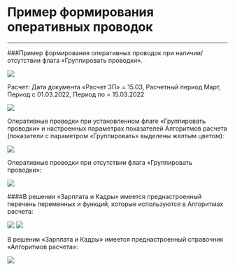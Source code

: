 ﻿# Пример формирования оперативных проводок
_________________________________

###Пример формирования оперативных проводок при наличии/отсутствии флага «Группировать проводки».

![](topic:.AddFiles.Screenshot_3103.jpg)

Расчет:
Дата документа «Расчет ЗП» = 15.03, Расчетный период Март, Период с 01.03.2022, Период по = 15.03.2022

![](topic:.AddFiles.Screenshot_3099.jpg)

Оперативные проводки при установленном флаге «Группировать проводки» и настроенных параметрах показателей Алгоритмов расчета (показатели с параметром «Группировать» выделены желтым цветом):

![](topic:.AddFiles.Screenshot_3100.jpg)

Оперативные проводки при отсутствии флага «Группировать проводки»:

![](topic:.AddFiles.Screenshot_3102.jpg)

####В решении «Зарплата и Кадры» имеется преднастроенный перечень переменных и функций, которые используются в Алгоритмах расчета:

![](topic:.AddFiles.Screenshot_3104.jpg)
![](topic:.AddFiles.Screenshot_3105.jpg)

В решении «Зарплата и Кадры» имеется преднастроенный справочник «Алгоритмов расчета»:

![](topic:.AddFiles.Screenshot_3106.jpg)

